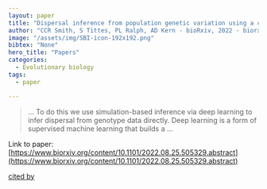 ```yaml
---
layout: paper
title: "Dispersal inference from population genetic variation using a convolutional neural network"
author: "CCR Smith, S Tittes, PL Ralph, AD Kern - bioRxiv, 2022 - biorxiv.org"
image: "/assets/img/SBI-icon-192x192.png"
bibtex: "None"
hero_title: "Papers"
categories:
  - Evolutionary biology
tags:
  - paper

---
```

>… To do this we use simulation-based inference via deep learning to infer dispersal from genotype data directly. Deep learning is a form of supervised machine learning that builds a …

Link to paper: [https://www.biorxiv.org/content/10.1101/2022.08.25.505329.abstract](https://www.biorxiv.org/content/10.1101/2022.08.25.505329.abstract)

[cited by](https://scholar.google.com/scholar?cites=12579911270104133523&as_sdt=2005&sciodt=0,5&hl=en&num=20)
